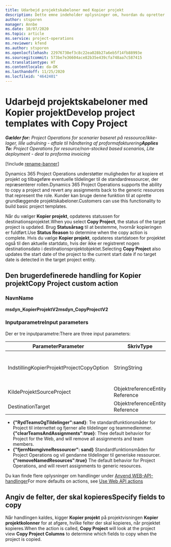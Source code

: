```yaml
---
title: Udarbejd projektskabeloner med Kopier projekt
description: Dette emne indeholder oplysninger om, hvordan du opretter projektskabeloner ved hjælp af den brugerdefinerede handling Kopier projekt.
author: stsporen
manager: Annbe
ms.date: 10/07/2020
ms.topic: article
ms.service: project-operations
ms.reviewer: kfend
ms.author: stsporen
ms.openlocfilehash: 22976730ef3c8c22ea028b27a6eb5f14fb88993e
ms.sourcegitcommit: 573be7e36604ace82b35e439cfa748aa7c587415
ms.translationtype: HT
ms.contentlocale: da-DK
ms.lasthandoff: 11/25/2020
ms.locfileid: "4642401"
---
```

# <a name="develop-project-templates-with-copy-project"></a><span data-ttu-id="4d28e-103">Udarbejd projektskabeloner med Kopier projekt</span><span class="sxs-lookup"><span data-stu-id="4d28e-103">Develop project templates with Copy Project</span></span>

<span data-ttu-id="4d28e-104">_**Gælder for:** Project Operations for scenarier baseret på ressource/ikke-lager, lille udrulning - aftale til håndtering af proformafakturering_</span><span class="sxs-lookup"><span data-stu-id="4d28e-104">_**Applies To:** Project Operations for resource/non-stocked based scenarios, Lite deployment - deal to proforma invoicing_</span></span>

[!include [rename-banner](~/includes/cc-data-platform-banner.md)]

<span data-ttu-id="4d28e-105">Dynamics 365 Project Operations understøtter muligheden for at kopiere et projekt og tilbageføre eventuelle tildelinger til de standardressourcer, der repræsenterer rollen.</span><span class="sxs-lookup"><span data-stu-id="4d28e-105">Dynamics 365 Project Operations supports the ability to copy a project and revert any assignments back to the generic resources that represent the role.</span></span> <span data-ttu-id="4d28e-106">Kunder kan bruge denne funktion til at oprette grundlæggende projektskabeloner.</span><span class="sxs-lookup"><span data-stu-id="4d28e-106">Customers can use this functionality to build basic project templates.</span></span>

<span data-ttu-id="4d28e-107">Når du vælger **Kopier projekt**, opdateres statussen for destinationsprojektet.</span><span class="sxs-lookup"><span data-stu-id="4d28e-107">When you select **Copy Project**, the status of the target project is updated.</span></span> <span data-ttu-id="4d28e-108">Brug **Statusårsag** til at bestemme, hvornår kopieringen er fuldført.</span><span class="sxs-lookup"><span data-stu-id="4d28e-108">Use **Status Reason** to determine when the copy action is complete.</span></span> <span data-ttu-id="4d28e-109">Hvis du vælge **Kopier projekt**, opdateres startdatoen for projektet også til den aktuelle startdato, hvis der ikke er registreret nogen destinationsdato i destinationsprojektobjektet.</span><span class="sxs-lookup"><span data-stu-id="4d28e-109">Selecting **Copy Project** also updates the start date of the project to the current start date if no target date is detected in the target project entity.</span></span>

## <a name="copy-project-custom-action"></a><span data-ttu-id="4d28e-110">Den brugerdefinerede handling for Kopier projekt</span><span class="sxs-lookup"><span data-stu-id="4d28e-110">Copy Project custom action</span></span> 

### <a name="name"></a><span data-ttu-id="4d28e-111">Navn</span><span class="sxs-lookup"><span data-stu-id="4d28e-111">Name</span></span> 

<span data-ttu-id="4d28e-112">**msdyn_KopierProjektV2**</span><span class="sxs-lookup"><span data-stu-id="4d28e-112">**msdyn_CopyProjectV2**</span></span>

### <a name="input-parameters"></a><span data-ttu-id="4d28e-113">Inputparametre</span><span class="sxs-lookup"><span data-stu-id="4d28e-113">Input parameters</span></span>
<span data-ttu-id="4d28e-114">Der er tre inputparametre:</span><span class="sxs-lookup"><span data-stu-id="4d28e-114">There are three input parameters:</span></span>

| <span data-ttu-id="4d28e-115">Parameter</span><span class="sxs-lookup"><span data-stu-id="4d28e-115">Parameter</span></span>          | <span data-ttu-id="4d28e-116">Skriv</span><span class="sxs-lookup"><span data-stu-id="4d28e-116">Type</span></span>   | <span data-ttu-id="4d28e-117">Værdier</span><span class="sxs-lookup"><span data-stu-id="4d28e-117">Values</span></span>                                                   | 
|--------------------|--------|----------------------------------------------------------|
| <span data-ttu-id="4d28e-118">IndstillingKopierProjekt</span><span class="sxs-lookup"><span data-stu-id="4d28e-118">ProjectCopyOption</span></span>  | <span data-ttu-id="4d28e-119">String</span><span class="sxs-lookup"><span data-stu-id="4d28e-119">String</span></span> | <span data-ttu-id="4d28e-120">**{"fjernNavngivneRessourcer":sand}** eller **{"RydTeamsOgTildelinger": sand}**</span><span class="sxs-lookup"><span data-stu-id="4d28e-120">**{"removeNamedResources":true}** or **{"clearTeamsAndAssignments":true}**</span></span> |
| <span data-ttu-id="4d28e-121">KildeProjekt</span><span class="sxs-lookup"><span data-stu-id="4d28e-121">SourceProject</span></span>      | <span data-ttu-id="4d28e-122">Objektreference</span><span class="sxs-lookup"><span data-stu-id="4d28e-122">Entity Reference</span></span> | <span data-ttu-id="4d28e-123">Kildeprojekt</span><span class="sxs-lookup"><span data-stu-id="4d28e-123">Source Project</span></span> |
| <span data-ttu-id="4d28e-124">Destination</span><span class="sxs-lookup"><span data-stu-id="4d28e-124">Target</span></span>             | <span data-ttu-id="4d28e-125">Objektreference</span><span class="sxs-lookup"><span data-stu-id="4d28e-125">Entity Reference</span></span> | <span data-ttu-id="4d28e-126">Destinationsprojekt</span><span class="sxs-lookup"><span data-stu-id="4d28e-126">Target Project</span></span> |


- <span data-ttu-id="4d28e-127">**{"RydTeamsOgTildelinger":sand}**: Tre standardfunktionsmåder for Project til internettet og fjerner alle tildelinger og teammedlemmer.</span><span class="sxs-lookup"><span data-stu-id="4d28e-127">**{"clearTeamsAndAssignments":true}**: Thee default behavior for Project for the Web, and will remove all assignments and team members.</span></span>
- <span data-ttu-id="4d28e-128">**{"fjernNavngivneRessourcer": sand}** Standardfunktionsmåden for Project Operations og vil gendanne tildelinger til generiske ressourcer.</span><span class="sxs-lookup"><span data-stu-id="4d28e-128">**{"removeNamedResources":true}** The default behavior for Project Operations, and will revert assignments to generic resources.</span></span>

<span data-ttu-id="4d28e-129">Du kan finde flere oplysninger om handlinger under [Anvend WEB-API-handlinger](https://docs.microsoft.com/powerapps/developer/common-data-service/webapi/use-web-api-actions)</span><span class="sxs-lookup"><span data-stu-id="4d28e-129">For more defaults on actions, see [Use Web API actions](https://docs.microsoft.com/powerapps/developer/common-data-service/webapi/use-web-api-actions)</span></span>

## <a name="specify-fields-to-copy"></a><span data-ttu-id="4d28e-130">Angiv de felter, der skal kopieres</span><span class="sxs-lookup"><span data-stu-id="4d28e-130">Specify fields to copy</span></span> 
<span data-ttu-id="4d28e-131">Når handlingen kaldes, kigger **Kopier projekt** på projektvisningen **Kopier projektkolonner** for at afgøre, hvilke felter der skal kopieres, når projektet kopieres.</span><span class="sxs-lookup"><span data-stu-id="4d28e-131">When the action is called, **Copy Project** will look at the project view **Copy Project Columns** to determine which fields to copy when the project is copied.</span></span>

